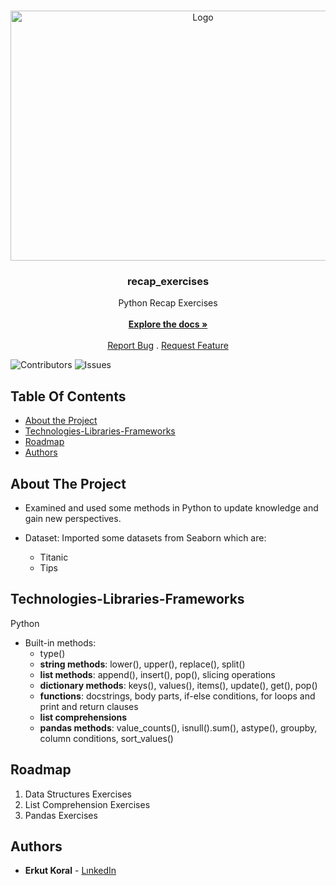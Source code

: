 <br/>
<p align="center">
  <a href="https://github.com/erkutkoral/recap_exercises">
    <img src="https://www.python.org/static/community_logos/python-powered-w.svg" alt="Logo" width="600" height="400">
  </a>

  <h3 align="center">recap_exercises</h3>

  <p align="center">
    Python Recap Exercises
    <br/>
    <br/>
    <a href="https://github.com/erkutkoral/recap_exercises"><strong>Explore the docs »</strong></a>
    <br/>
    <br/>
    <a href="https://github.com/erkutkoral/recap_exercises/issues">Report Bug</a>
    .
    <a href="https://github.com/erkutkoral/recap_exercises/issues">Request Feature</a>
  </p>
</p>

![Contributors](https://img.shields.io/github/contributors/erkutkoral/recap_exercises?color=dark-green) ![Issues](https://img.shields.io/github/issues/erkutkoral/recap_exercises) 

## Table Of Contents

* [About the Project](#about-the-project)
* [Technologies-Libraries-Frameworks](#technologies-libraries-frameworks)
* [Roadmap](#roadmap)
* [Authors](#authors)

## About The Project

- Examined and used some methods in Python to update knowledge and gain new perspectives.

- Dataset:
  Imported some datasets from Seaborn which are:
    - Titanic
    - Tips
  
## Technologies-Libraries-Frameworks
Python
  - Built-in methods:
      - type()
      - **string methods**: lower(), upper(), replace(), split()
      - **list methods**: append(), insert(), pop(), slicing operations
      - **dictionary methods**: keys(), values(), items(), update(), get(), pop()
      - **functions**: docstrings, body parts, if-else conditions, for loops and print and return clauses
      - **list comprehensions**
      - **pandas methods**: value_counts(), isnull().sum(), astype(), groupby, column conditions, sort_values()

## Roadmap

1. Data Structures Exercises
2. List Comprehension Exercises
3. Pandas Exercises

## Authors

* **Erkut Koral** - [LınkedIn](https://www.linkedin.com/in/erkutkoral/)

